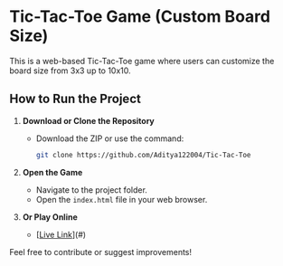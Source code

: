 # Tic-Tac-Toe Game (Custom Board Size)

This is a web-based Tic-Tac-Toe game where users can customize the board size from 3x3 up to 10x10.

## How to Run the Project

1. **Download or Clone the Repository**
   - Download the ZIP or use the command:
     ```bash
     git clone https://github.com/Aditya122004/Tic-Tac-Toe
     ```
2. **Open the Game**
   - Navigate to the project folder.
   - Open the `index.html` file in your web browser.

3. **Or Play Online**
   - [[Live Link](https://aditya122004.github.io/Tic-Tac-Toe/)](#)


Feel free to contribute or suggest improvements!
